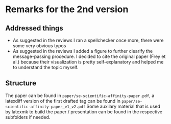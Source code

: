 # Remarks for the 2nd version

## Addressed things

 * As suggested in the reviews I ran a spellchecker once more, there were some very obvious typos
 * As suggested in the reviews I added a figure to further clearify the message-passing procedure. I decided to cite the original paper (Frey et al.) because their visualization is pretty self-explanatory and helped me to understand the topic myself.

## Structure

The paper can be found in `paper/se-scientific-affinity-paper.pdf`, a latexdiff version of the first drafted tag can be found in `paper/se-scientific-affinity-paper_v1_v2.pdf`
Some auxilary material that is used by latexmk to build the paper / presentation can be found in the respective subfolders if needed.


